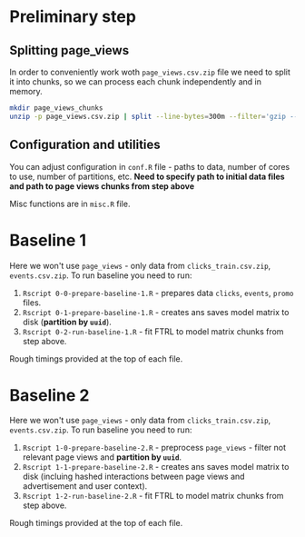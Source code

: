 # Preliminary step

## Splitting page_views
In order to conveniently work woth `page_views.csv.zip` file we need to split it into chunks, so we can process each chunk independently and in memory.

```sh
mkdir page_views_chunks
unzip -p page_views.csv.zip | split --line-bytes=300m --filter='gzip --fast > ./page_views_chunks/$FILE.gz'
```

## Configuration and utilities

You can adjust configuration in `conf.R` file - paths to data, number of cores to use, number of partitions, etc. **Need to specify path to initial data files and path to page views chunks from step above**

Misc functions are in `misc.R` file.

# Baseline 1

Here we won't use `page_views` - only data from `clicks_train.csv.zip`, `events.csv.zip`. To run baseline you need to run:

1. `Rscript 0-0-prepare-baseline-1.R` - prepares data `clicks`, `events`, `promo` files.
1. `Rscript 0-1-prepare-baseline-1.R` - creates ans saves model matrix to disk (**partition by `uuid`**).
1. `Rscript 0-2-run-baseline-1.R` - fit FTRL to model matrix chunks from step above.

Rough timings provided at the top of each file.

# Baseline 2

Here we won't use `page_views` - only data from `clicks_train.csv.zip`, `events.csv.zip`. To run baseline you need to run:

1. `Rscript 1-0-prepare-baseline-2.R` - preprocess `page_views` - filter not relevant page views and **partition by `uuid`**.
1. `Rscript 1-1-prepare-baseline-2.R` - creates ans saves model matrix to disk (incluing hashed interactions between page views and advertisement and user context).
1. `Rscript 1-2-run-baseline-2.R` - fit FTRL to model matrix chunks from step above.

Rough timings provided at the top of each file.